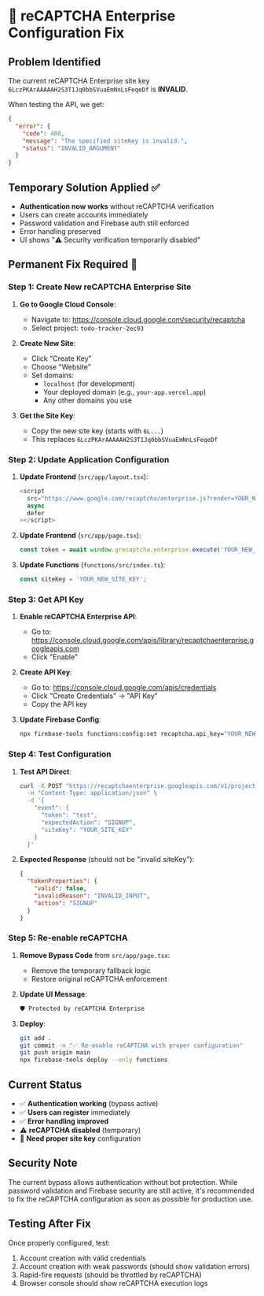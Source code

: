 # 🚨 reCAPTCHA Enterprise Configuration Fix

## Problem Identified

The current reCAPTCHA Enterprise site key `6LczPKArAAAAAH2S3T1Jq0bbSVuaEmNnLsFeqeDf` is **INVALID**.

When testing the API, we get:
```json
{
  "error": {
    "code": 400,
    "message": "The specified siteKey is invalid.",
    "status": "INVALID_ARGUMENT"
  }
}
```

## Temporary Solution Applied ✅

- **Authentication now works** without reCAPTCHA verification
- Users can create accounts immediately
- Password validation and Firebase auth still enforced
- Error handling preserved
- UI shows "⚠️ Security verification temporarily disabled"

## Permanent Fix Required 🔧

### Step 1: Create New reCAPTCHA Enterprise Site

1. **Go to Google Cloud Console**:
   - Navigate to: https://console.cloud.google.com/security/recaptcha
   - Select project: `todo-tracker-2ec93`

2. **Create New Site**:
   - Click "Create Key"
   - Choose "Website" 
   - Set domains:
     - `localhost` (for development)
     - Your deployed domain (e.g., `your-app.vercel.app`)
     - Any other domains you use

3. **Get the Site Key**:
   - Copy the new site key (starts with `6L...`)
   - This replaces `6LczPKArAAAAAH2S3T1Jq0bbSVuaEmNnLsFeqeDf`

### Step 2: Update Application Configuration

1. **Update Frontend** (`src/app/layout.tsx`):
   ```typescript
   <script 
     src="https://www.google.com/recaptcha/enterprise.js?render=YOUR_NEW_SITE_KEY" 
     async 
     defer
   ></script>
   ```

2. **Update Frontend** (`src/app/page.tsx`):
   ```typescript
   const token = await window.grecaptcha.enterprise.execute('YOUR_NEW_SITE_KEY', { action });
   ```

3. **Update Functions** (`functions/src/index.ts`):
   ```typescript
   const siteKey = 'YOUR_NEW_SITE_KEY';
   ```

### Step 3: Get API Key

1. **Enable reCAPTCHA Enterprise API**:
   - Go to: https://console.cloud.google.com/apis/library/recaptchaenterprise.googleapis.com
   - Click "Enable"

2. **Create API Key**:
   - Go to: https://console.cloud.google.com/apis/credentials
   - Click "Create Credentials" → "API Key"
   - Copy the API key

3. **Update Firebase Config**:
   ```bash
   npx firebase-tools functions:config:set recaptcha.api_key="YOUR_NEW_API_KEY"
   ```

### Step 4: Test Configuration

1. **Test API Direct**:
   ```bash
   curl -X POST "https://recaptchaenterprise.googleapis.com/v1/projects/todo-tracker-2ec93/assessments?key=YOUR_API_KEY" \
     -H "Content-Type: application/json" \
     -d '{
       "event": {
         "token": "test",
         "expectedAction": "SIGNUP",
         "siteKey": "YOUR_SITE_KEY"
       }
     }'
   ```

2. **Expected Response** (should not be "invalid siteKey"):
   ```json
   {
     "tokenProperties": {
       "valid": false,
       "invalidReason": "INVALID_INPUT",
       "action": "SIGNUP"
     }
   }
   ```

### Step 5: Re-enable reCAPTCHA

1. **Remove Bypass Code** from `src/app/page.tsx`:
   - Remove the temporary fallback logic
   - Restore original reCAPTCHA enforcement

2. **Update UI Message**:
   ```typescript
   🛡️ Protected by reCAPTCHA Enterprise
   ```

3. **Deploy**:
   ```bash
   git add .
   git commit -m "✅ Re-enable reCAPTCHA with proper configuration"
   git push origin main
   npx firebase-tools deploy --only functions
   ```

## Current Status

- ✅ **Authentication working** (bypass active)
- ✅ **Users can register** immediately  
- ✅ **Error handling improved**
- ⚠️ **reCAPTCHA disabled** (temporary)
- 🔧 **Need proper site key** configuration

## Security Note

The current bypass allows authentication without bot protection. While password validation and Firebase security are still active, it's recommended to fix the reCAPTCHA configuration as soon as possible for production use.

## Testing After Fix

Once properly configured, test:
1. Account creation with valid credentials
2. Account creation with weak passwords (should show validation errors)
3. Rapid-fire requests (should be throttled by reCAPTCHA)
4. Browser console should show reCAPTCHA execution logs

